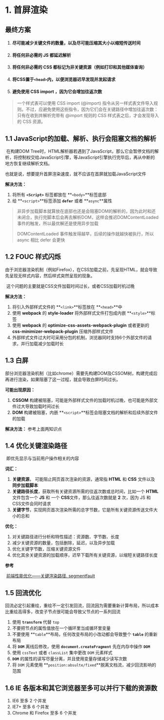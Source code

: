 # 1. 首屏渲染

## 最终方案

1. #### 尽可能减少关键文件的数量，以及尽可能压缩其大小以缩短传送时间

2. #### 将任何非必需的 JS 都延迟解析

3. #### 将任何非必需的 CSS 都标记为非关键资源（例如打印和其他媒体查询）

4. #### 将CSS置于`<head>`内，以便浏览器迟早发现并发起请求

5. #### 避免使用 CSS import ，因为它会增加往返次数

>  一个样式表可以使用 CSS import (@import) 指令从另一样式表文件导入规则。不过，应避免使用这些指令，因为它们会在关键路径中增加往返次数：只有在收到并解析完带有 @import 规则的 CSS 样式表之后，才会发现导入的 CSS 资源。

## 1.1 JavaScript的加载、解析、执行会阻塞文档的解析

​	在构建DOM Tree时，HTML解析器若遇到了JavaScript，那么它会暂停文档的解析，将控制权交给JavaScript引擎，等JavaScript引擎执行完毕后，再从中断的地方恢复继续解析文档。

​	也就是说，想要提升首屏渲染速度，就不应该在首屏就加载JavaScript文件

**解决方法：**

1. 将所有 **`<Script>`** 标签都放在 **`<body>`**标签底部
2. 给 **`<script>`**标签添加 **`defer`** 或者 **`async`**属性

> 非异步加载脚本就算放在<body>底部也还是会阻塞DOM的解析的，因为此时<body>和<html>还未闭合，执行完脚本后会再去解析DOM，这样会推迟DOMContentLoaded事件的触发，所以最优解还是使用异步加载
>
> DOMContentLoaded 事件触发得越早，后续的操作就越快被执行，所以 async 相比 defer 会更快

## 1.2 FOUC 样式闪烁

​	由于浏览器渲染机制（例如Firefox），在CSS加载之前，先呈现HTML，就会导致先呈现无样式内容，然后样式突然呈现的现象。

​	这个问题的主要就是CSS文件加载时间过长，或者CSS加载时机过晚

**解决方法：**

1. 将引入外部样式文件的 **`<link>`**标签放在 **`<head>`**中
2. 使用 **webpack** 的 **style-loader** 将外部样式文件打包成内嵌 **`<style>`**标签
3. 使用 **webpack** 的 **optimize-css-assets-webpack-plugin** 或者更新的 **css-minimizer-webpack-plugin** 压缩外部样式文件
4. 外部样式文件过大时可采用分包的机制，浏览器同时支持6个外部文件的请求，并行加载减少加载时长

## 1.3 白屏

​	部分浏览器渲染机制（比如chrome）需要先构建DOM及CSSOM树，构建完成后再进行渲染，如果阻塞了这一过程，就会导致白屏时间过长。

**可能出现原因：**

1. **CSSOM** 构建被阻塞，可能是外部样式文件的加载时机过晚，也可能是外部文件过大导致加载时间过长
2. **DOM** 构建被阻塞，内嵌 **`<script>`**标签会阻塞文档的解析和后续外部文件的加载

**解决方法：** 参考上面两知识点

## 1.4 优化关键渲染路径

​	即优先显示与当前用户操作相关的内容

**词汇：**

1. **关键资源**， 可能阻止网页首次渲染的资源，通常指 **HTML** 和 **CSS** 文件以及 **同步加载脚本**
2. **关键路径长度**，获取所有关键资源所需的往返次数或总时间，比如一个 **HTML** 文件包含一个 **JS** 和 一个 **CSS**文件，那么往返次数就是 **2** 次，因为 JS 和 CSS文件会同时请求
3. **关键字节**，实现网页首次渲染所需的总字节数，它是所有关键资源传送文件大小的总和

**优化：**

1. 对关键路径进行分析和特性描述：资源数、字节数、长度
2. 减少关键资源的数量，包括删除，延迟，以及异步加载
3. 优化关键字节数，压缩关键资源文件
4. 优化其余关键资源的加载顺序，迟早下载所有关键资源，以缩短关键路径长度

**参考**

​	[前端性能优化——关键渲染路径. segmentfault ](https://segmentfault.com/a/1190000013767948)

## 1.5 回流优化

​	回流必定引起重绘，重绘不一定引发回流，回流因为需要重新计算布局，所以成本比重绘高得多，改变子节点很可能会导致父节点的一系列回流

1. 使用 **`transform`** 代替 `top`
2. 不要把节点的属性值放在一个循环里当成循环里变量
3. 不要使用 **`table`**布局，任何改变布局的小改动都会导致整个 **`table`** 的重新布局
4. 将 **`DOM`** 离线后修改，使用 **`document.createFragment`** 先在内存中操作 **`DOM`**
5. 使用 `cssText` 或者 `classList` 集中更改 `DOM` 元素样式
6. **`DOM`** 的属性的读写尽量分离，并且使用变量存储减少读写次数
7. 将 `DOM` 元素使用 **`position:absulte/fixed`**脱离文档流，减少回流影响的范围

## 1.6 IE 各版本和其它浏览器至多可以并行下载的资源数

1. IE6 至多 2 个并发
2. IE7+ 至多 6 个并发
3. Chrome 和 Firefox 至多 6 个并发
